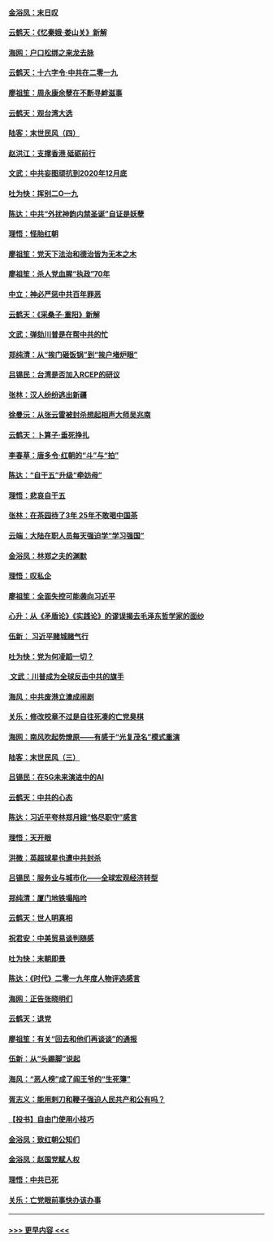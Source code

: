 #### [金浴凤：末日叹](../pages/nsc993/n11752359.md?t=12291433) 
#### [云鹤天：《忆秦娥‧娄山关》新解](../pages/nsc993/n11752348.md?t=12291433) 
#### [海网：户口松绑之来龙去脉](../pages/nsc993/n11752328.md?t=12291433) 
#### [云鹤天：十六字令‧中共在二零一九](../pages/nsc993/n11752305.md?t=12291433) 
#### [廖祖笙：周永康余孽在不断寻衅滋事](../pages/nsc993/n11751013.md?t=12291433) 
#### [云鹤天：观台湾大选](../pages/nsc993/n11751007.md?t=12291433) 
#### [陆客：末世民风（四）](../pages/nsc993/n11749203.md?t=12291433) 
#### [赵洪江：支撑香港 砥砺前行](../pages/nsc993/n11748482.md?t=12291433) 
#### [文武：中共妄图顽抗到2020年12月底](../pages/nsc993/n11748446.md?t=12291433) 
#### [吐为快：挥别二O一九](../pages/nsc993/n11748411.md?t=12291433) 
#### [陈达：中共“外扰神韵内禁圣诞”自证是妖孽](../pages/nsc993/n11748226.md?t=12291433) 
#### [理悟：怪胎红朝](../pages/nsc993/n11748206.md?t=12291433) 
#### [廖祖笙：党天下法治和德治皆为无本之木](../pages/nsc993/n11748135.md?t=12291433) 
#### [廖祖笙：杀人党血腥“执政”70年](../pages/nsc993/n11745144.md?t=12291433) 
#### [中立：神必严惩中共百年罪恶](../pages/nsc993/n11744970.md?t=12291433) 
#### [云鹤天：《采桑子‧重阳》新解](../pages/nsc993/n11744948.md?t=12291433) 
#### [文武：弹劾川普是在帮中共的忙](../pages/nsc993/n11744758.md?t=12291433) 
#### [郑纯清：从“挨门砸饭锅”到“挨户堵炉眼”](../pages/nsc993/n11744745.md?t=12291433) 
#### [吕锡民：台湾是否加入RCEP的研议](../pages/nsc993/n11744701.md?t=12291433) 
#### [张林：汉人纷纷逃出新疆](../pages/nsc993/n11743530.md?t=12291433) 
#### [徐曼沅：从张云雷被封杀想起相声大师吴兆南](../pages/nsc993/n11741816.md?t=12291433) 
#### [云鹤天：卜算子‧垂死挣扎](../pages/nsc993/n11739956.md?t=12291433) 
#### [李春草：唐多令‧红朝的“斗”与“拍”](../pages/nsc993/n11739830.md?t=12291433) 
#### [陈达：“自干五”升级“牵妨母”](../pages/nsc993/n11739724.md?t=12291433) 
#### [理悟：悲哀自干五](../pages/nsc993/n11739547.md?t=12291433) 
#### [张林：在茶园待了3年 25年不敢喝中国茶](../pages/nsc993/n11739240.md?t=12291433) 
#### [云端：大陆在职人员每天强迫学“学习强国”](../pages/nsc993/n11738735.md?t=12291433) 
#### [金浴凤：林郑之夫的渊默](../pages/nsc993/n11737735.md?t=12291433) 
#### [理悟：叹私企](../pages/nsc993/n11737715.md?t=12291433) 
#### [廖祖笙：全面失控可能袭向习近平](../pages/nsc993/n11737704.md?t=12291433) 
#### [心升：从《矛盾论》《实践论》的谬误揭去毛泽东哲学家的面纱](../pages/nsc993/n11736962.md?t=12291433) 
#### [伍新： 习近平赌城赌气行](../pages/nsc993/n11736929.md?t=12291433) 
#### [吐为快：党为何凌蹈一切？](../pages/nsc993/n11736915.md?t=12291433) 
#### [ 文武：川普成为全球反击中共的旗手](../pages/nsc993/n11736882.md?t=12291433) 
#### [海风：中共废港立澳成闹剧](../pages/nsc993/n11735857.md?t=12291433) 
#### [关乐：修改校章不过是自往死凑的亡党臭棋](../pages/nsc993/n11735097.md?t=12291433) 
#### [海网：南风吹起势燎原——有感于“光复茂名”模式重演](../pages/nsc993/n11732308.md?t=12291433) 
#### [陆客：末世民风（三）](../pages/nsc993/n11732211.md?t=12291433) 
#### [吕锡民：在5G未来演进中的AI](../pages/nsc993/n11730010.md?t=12291433) 
#### [云鹤天：中共的心态](../pages/nsc993/n11729906.md?t=12291433) 
#### [陈达：习近平夸林郑月娥“恪尽职守”感言](../pages/nsc993/n11729881.md?t=12291433) 
#### [理悟：天开眼](../pages/nsc993/n11729699.md?t=12291433) 
#### [洪微：英超球星也遭中共封杀](../pages/nsc993/n11727243.md?t=12291433) 
#### [吕锡民：服务业与城市化——全球宏观经济转型](../pages/nsc993/n11725845.md?t=12291433) 
#### [郑纯清：厦门地铁塌陷吟](../pages/nsc993/n11725813.md?t=12291433) 
#### [云鹤天：世人明真相](../pages/nsc993/n11725621.md?t=12291433) 
#### [祝君安：中美贸易谈判随感](../pages/nsc993/n11725609.md?t=12291433) 
#### [吐为快：末朝即景](../pages/nsc993/n11723365.md?t=12291433) 
#### [陈达：《时代》二零一九年度人物评选感言](../pages/nsc993/n11723337.md?t=12291433) 
#### [海网：正告张晓明们](../pages/nsc993/n11723228.md?t=12291433) 
#### [云鹤天：退党](../pages/nsc993/n11723056.md?t=12291433) 
#### [廖祖笙：有关“回去和他们再谈谈”的通报](../pages/nsc993/n11722442.md?t=12291433) 
#### [伍新：从“头踢脚”说起](../pages/nsc993/n11722429.md?t=12291433) 
#### [海风：“恶人榜”成了阎王爷的“生死簿”](../pages/nsc993/n11722272.md?t=12291433) 
#### [胥志义：能用剌刀和鞭子强迫人民共产和公有吗？](../pages/nsc993/n11720569.md?t=12291433) 
#### [【投书】自由门使用小技巧](../pages/nsc993/n11720180.md?t=12291433) 
#### [金浴凤：致红朝公知们](../pages/nsc993/n11720563.md?t=12291433) 
#### [金浴凤：赵国党赋人权](../pages/nsc993/n11720533.md?t=12291433) 
#### [理悟：中共已死](../pages/nsc993/n11720233.md?t=12291433) 
#### [关乐：亡党眼前事快办该办事](../pages/nsc993/n11719160.md?t=12291433) 

----
#### [ >>> 更早内容 <<< ](../indexes/nsc993-earlier.md)
